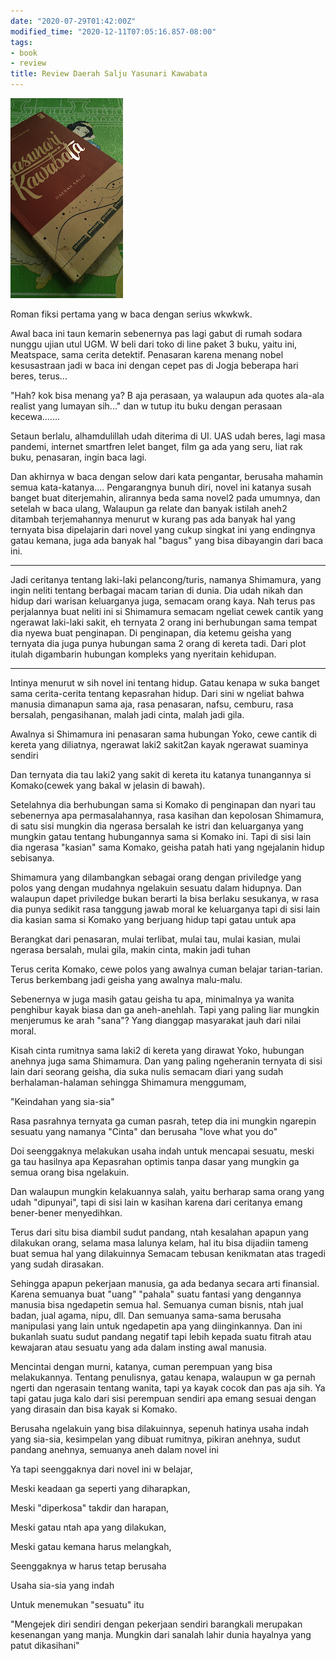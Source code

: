 ```yaml
---
date: "2020-07-29T01:42:00Z"
modified_time: "2020-12-11T07:05:16.857-08:00"
tags:
- book
- review
title: Review Daerah Salju Yasunari Kawabata
---
```


![Alt text](image.png)

Roman fiksi pertama yang w baca dengan serius wkwkwk.

Awal baca ini taun kemarin sebenernya pas lagi gabut di rumah sodara nunggu ujian utul UGM. W beli dari toko di line paket 3 buku, yaitu ini, Meatspace, sama cerita detektif. Penasaran karena menang nobel kesusastraan jadi w baca ini dengan cepet pas di Jogja beberapa hari beres, terus...

"Hah? kok bisa menang ya? B aja perasaan, ya walaupun ada quotes ala-ala realist yang lumayan sih..."
dan w tutup itu buku dengan perasaan kecewa.......

Setaun berlalu, alhamdulillah udah diterima di UI. UAS udah beres, lagi masa pandemi, internet smartfren lelet banget, film ga ada yang seru, liat rak buku, penasaran, ingin baca lagi.

Dan akhirnya w baca dengan selow dari kata pengantar, berusaha mahamin semua kata-katanya....
Pengarangnya bunuh diri, novel ini katanya susah banget buat diterjemahin, alirannya beda sama novel2 pada umumnya, dan setelah w baca ulang, Walaupun ga relate dan banyak istilah aneh2 ditambah terjemahannya menurut w kurang pas ada banyak hal yang ternyata bisa dipelajarin dari novel yang cukup singkat ini yang endingnya gatau kemana, juga ada banyak hal "bagus" yang bisa dibayangin dari baca ini.

-----

Jadi ceritanya tentang laki-laki pelancong/turis, namanya Shimamura, yang ingin neliti tentang berbagai macam tarian di dunia. Dia udah nikah dan hidup dari warisan keluarganya juga, semacam orang kaya. Nah terus pas perjalannya buat neliti ini si Shimamura semacam ngeliat cewek cantik yang ngerawat laki-laki sakit, eh ternyata 2 orang ini berhubungan sama tempat dia nyewa buat penginapan. Di penginapan, dia ketemu geisha yang ternyata dia juga punya hubungan sama 2 orang di kereta tadi. Dari plot itulah digambarin hubungan kompleks yang nyeritain kehidupan.

-----

Intinya menurut w sih novel ini tentang hidup. Gatau kenapa w suka banget sama cerita-cerita tentang kepasrahan hidup. Dari sini w ngeliat bahwa manusia dimanapun sama aja, rasa penasaran, nafsu, cemburu, rasa bersalah, pengasihanan, malah jadi cinta, malah jadi gila.

Awalnya si Shimamura ini penasaran sama hubungan Yoko, cewe cantik di kereta yang diliatnya, ngerawat laki2 sakit2an kayak ngerawat suaminya sendiri

Dan ternyata dia tau laki2 yang sakit di kereta itu katanya tunangannya si Komako(cewek yang bakal w jelasin di bawah).

Setelahnya dia berhubungan sama si Komako di penginapan dan nyari tau sebenernya apa permasalahannya, rasa kasihan dan kepolosan Shimamura, di satu sisi mungkin dia ngerasa bersalah ke istri dan keluarganya yang mungkin gatau tentang hubungannya sama si Komako ini. Tapi di sisi lain dia ngerasa "kasian" sama Komako, geisha patah hati yang ngejalanin hidup sebisanya.

Shimamura yang dilambangkan sebagai orang dengan priviledge yang polos yang dengan mudahnya ngelakuin sesuatu dalam hidupnya. Dan walaupun dapet priviledge bukan berarti Ia bisa berlaku sesukanya, w rasa dia punya sedikit rasa tanggung jawab moral ke keluarganya tapi di sisi lain dia kasian sama si Komako yang berjuang hidup tapi gatau untuk apa

Berangkat dari penasaran, mulai terlibat, mulai tau, mulai kasian, mulai ngerasa bersalah, mulai gila, makin cinta, makin jadi tuhan

Terus cerita Komako, cewe polos yang awalnya cuman belajar tarian-tarian. Terus berkembang jadi geisha yang awalnya malu-malu.

Sebenernya w juga masih gatau geisha tu apa, minimalnya ya wanita penghibur kayak biasa dan ga aneh-anehlah. Tapi yang paling liar mungkin menjerumus ke arah "sana"? Yang dianggap masyarakat jauh dari nilai moral.

Kisah cinta rumitnya sama laki2 di kereta yang dirawat Yoko, hubungan anehnya juga sama Shimamura. Dan yang paling ngeheranin ternyata di sisi lain dari seorang geisha, dia suka nulis semacam diari yang sudah berhalaman-halaman sehingga Shimamura menggumam,

"Keindahan yang sia-sia"

Rasa pasrahnya ternyata ga cuman pasrah, tetep dia ini mungkin ngarepin sesuatu yang namanya "Cinta" dan berusaha "love what you do"

Doi seenggaknya melakukan usaha indah untuk mencapai sesuatu, meski ga tau hasilnya apa
Kepasrahan optimis tanpa dasar yang mungkin ga semua orang bisa ngelakuin.

Dan walaupun mungkin kelakuannya salah, yaitu berharap sama orang yang udah "dipunyai",
tapi di sisi lain w kasihan karena dari ceritanya emang bener-bener menyedihkan.

Terus dari situ bisa diambil sudut pandang, ntah kesalahan apapun yang dilakukan orang, selama masa lalunya kelam, hal itu bisa dijadiin tameng buat semua hal yang dilakuinnya
Semacam tebusan kenikmatan atas tragedi yang sudah dirasakan.

Sehingga apapun pekerjaan manusia, ga ada bedanya secara arti finansial. Karena semuanya buat "uang" "pahala" suatu fantasi yang dengannya manusia bisa ngedapetin semua hal. Semuanya cuman bisnis, ntah jual badan, jual agama, nipu, dll. Dan semuanya sama-sama berusaha manipulasi
yang lain untuk ngedapetin apa yang diinginkannya. Dan ini bukanlah suatu sudut pandang negatif tapi lebih kepada suatu fitrah atau kewajaran atau sesuatu yang ada dalam insting awal manusia.

Mencintai dengan murni, katanya, cuman perempuan yang bisa melakukannya. Tentang penulisnya, gatau kenapa, walaupun w ga pernah ngerti dan ngerasain tentang wanita, tapi ya kayak cocok dan pas aja sih. Ya tapi gatau juga kalo dari sisi perempuan sendiri apa emang sesuai dengan yang dirasain dan bisa kayak si Komako.

Berusaha ngelakuin yang bisa dilakuinnya, sepenuh hatinya
usaha indah yang sia-sia, kesimpelan yang dibuat rumitnya,
pikiran anehnya, sudut pandang anehnya, semuanya aneh dalam novel ini

Ya tapi seenggaknya dari novel ini w belajar,

Meski keadaan ga seperti yang diharapkan,

Meski "diperkosa" takdir dan harapan,

Meski gatau ntah apa yang dilakukan,

Meski gatau kemana harus melangkah,

Seenggaknya w harus tetap berusaha

Usaha sia-sia yang indah

Untuk menemukan "sesuatu" itu

"Mengejek diri sendiri dengan pekerjaan sendiri barangkali merupakan kesenangan yang manja. Mungkin dari sanalah lahir dunia hayalnya yang patut dikasihani"